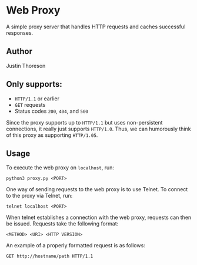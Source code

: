 # **Web Proxy**

A simple proxy server that handles HTTP requests and caches successful responses.

## **Author**

Justin Thoreson

## **Only supports**:
* `HTTP/1.1` or earlier
* `GET` requests
* Status codes `200`, `404`, and `500`

Since the proxy supports up to `HTTP/1.1` but uses non-persistent connections, it really just supports `HTTP/1.0`. Thus, we can humorously think of this proxy as supporting `HTTP/1.05`.

## **Usage**

To execute the web proxy on `localhost`, run:
```
python3 proxy.py <PORT>
```

One way of sending requests to the web proxy is to use Telnet. To connect to the
proxy via Telnet, run:
```
telnet localhost <PORT>
```

When telnet establishes a connection with the web proxy, requests can then be
issued. Requests take the following format:
```
<METHOD> <URI> <HTTP VERSION>
```

An example of a properly formatted request is as follows:
```
GET http://hostname/path HTTP/1.1
```